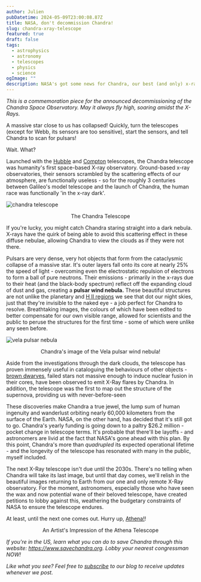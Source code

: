 ```yaml
---
author: Julien
pubDatetime: 2024-05-09T23:00:08.87Z
title: NASA, don't decommission Chandra!
slug: chandra-xray-telescope
featured: true
draft: false
tags:
  - astrophysics
  - astronomy
  - telescopes
  - physics
  - science
ogImage: ""
description: NASA's got some news for Chandra, our best (and only) x-ray observatory. Astronomers aren't happy.
---
```


_This is a commemoration piece for the announced decommissioning of the Chandra Space Observatory. May it always fly high, soaring amidst the X-Rays._

A massive star close to us has collapsed! Quickly, turn the telescopes (except for Webb, its sensors are too sensitive), start the sensors, and tell Chandra to scan for pulsars!

Wait. What?

Launched with the [Hubble](https://hubblesite.org/home) and [Compton](https://imagine.gsfc.nasa.gov/observatories/satellite/compton/mission.html) telescopes, the Chandra telescope was humanity's first space-based X-ray observatory. Ground-based x-ray observatories, their sensors scrambled by the scattering effects of our atmosphere, are functionally useless - so for the roughly 3 centuries between Galileo's model telescope and the launch of Chandra, the human race was functionally 'in the x-ray dark'.

![chandra telescope](/blog-images/chandrascope.webp)

<figcaption style="text-align: center">The Chandra Telescope</figcaption>

If you're lucky, you might catch Chandra staring straight into a dark nebula. X-rays have the quirk of being able to avoid this scattering effect in these diffuse nebulae, allowing Chandra to view the clouds as if they were not there.

Pulsars are very dense, very hot objects that form from the cataclysmic collapse of a massive star. It's outer layers fall onto its core at nearly 25% the speed of light - overcoming even the electrostatic repulsion of electrons to form a ball of pure neutrons. Their emissions - primarily in the x-rays due to their heat (and the black-body spectrum) reflect off the expanding cloud of dust and gas, creating a **pulsar wind nebula.** These beautiful structures are not unlike the planetary and [H II regions](https://astronomy.swin.edu.au/cosmos/h/HII+Region) we see that dot our night skies, just that they're invisible to the naked eye - a job perfect for Chandra to resolve. Breathtaking images, the colours of which have been edited to better compensate for our own visible range, allowed for scientists and the public to peruse the structures for the first time - some of which were unlike any seen before.

![vela pulsar nebula](/blog-images/vela-pulsar-wind-nebula.webp)

<figcaption style="text-align: center">Chandra's image of the Vela pulsar wind nebula!</figcaption>

Aside from the investigations through the dark clouds, the telescope has proven immensely useful in cataloguing the behaviours of other objects - [brown dwarves](https://thespacer-blog.com/posts/what-are-brown-dwarfs/), failed stars not massive enough to induce nuclear fusion in their cores, have been observed to emit X-Ray flares by Chandra. In addition, the telescope was the first to map out the structure of the supernova, providing us with never-before-seen

These discoveries make Chandra a true jewel, the lump sum of human ingenuity and wanderlust orbiting nearly 60,000 kilometers from the surface of the Earth. NASA, on the other hand, has decided that it's still got to go. Chandra's yearly funding is going down to a paltry $26.2 million - pocket change in telescope terms. It's probable that there'll be layoffs - and astronomers are livid at the fact that NASA's gone ahead with this plan. By this point, Chandra's more than _quadrupled_ its expected operational lifetime - and the longevity of the telescope has resonated with many in the public, myself included.

The next X-Ray telescope isn't due until the 2030s. There's no telling when Chandra will take its last image, but until that day comes, we'll relish in the beautiful images returning to Earth from our one and only remote X-Ray observatory. For the moment, astronomers, especially those who have seen the wax and now potential wane of their beloved telescope, have created petitions to lobby against this, weathering the budgetary constraints of NASA to ensure the telescope endures.

At least, until the next one comes out. Hurry up, [Athena!](https://www.the-athena-x-ray-observatory.eu/en)!

<figcaption style="text-align: center">An Artist's Impression of the Athena Telescope</figcaption>

_If you're in the US, learn what you can do to save Chandra through this website: https://www.savechandra.org. Lobby your nearest congressman NOW!_

_Like what you see? Feel free to [subscribe](https://thespacer-blog.netlify.app/subscribe/) to our blog to receive updates whenever we post._
